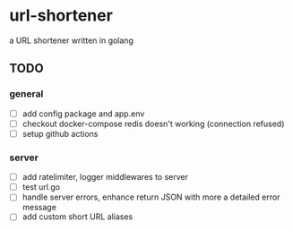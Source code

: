 # url-shortener

a URL shortener written in golang


## TODO

### general
- [ ] add config package and app.env
- [ ] checkout docker-compose redis doesn't working (connection refused)
- [ ] setup github actions

### server
- [ ] add ratelimiter, logger middlewares to server
- [ ] test url.go
- [ ] handle server errors, enhance return JSON with more a detailed error message
- [ ] add custom short URL aliases
